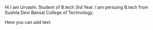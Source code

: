 Hi I am Urvashi.
Student of B.tech 3rd Year.
I am persuing B.tech from Sushila Devi Bansal College of Technology.

Here you can add text.

